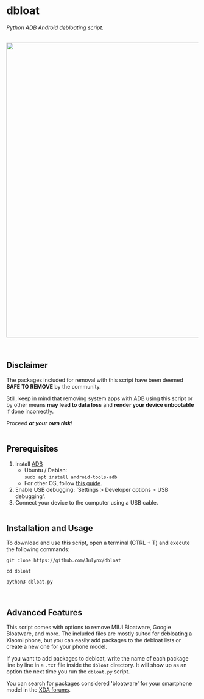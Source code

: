# dbloat
*Python ADB Android debloating script.*
<br><br>

<p align="center">  
    <img width="772" src="https://i.imgur.com/ZIbHz4t.png">
</p><br>

## Disclaimer
The packages included for removal with this script have been deemed **SAFE TO REMOVE** by the community. 

Still, keep in mind that removing system apps with ADB using this script or by other means **may lead to data loss** and **render your device unbootable** if done incorrectly.

Proceed ***at your own risk***!
<br><br>

## Prerequisites
1. Install [ADB](https://developer.android.com/studio/command-line/adb) 
    - Ubuntu / Debian:<br>
    ```sudo apt install android-tools-adb```
    - For other OS, follow [this guide](https://www.xda-developers.com/install-adb-windows-macos-linux/).
2. Enable USB debugging: 'Settings > Developer options > USB debugging'.
3. Connect your device to the computer using a USB cable.
<br><br>

## Installation and Usage
To download and use this script, open a terminal (CTRL + T) and execute the following commands:
```
git clone https://github.com/Julynx/dbloat
```
```
cd dbloat
```
```
python3 dbloat.py
```

<br>

## Advanced Features
This script comes with options to remove MIUI Bloatware, Google Bloatware, and more. The included files are mostly suited for debloating a Xiaomi phone, but you can easily add packages to the debloat lists or create a new one for your phone model.

If you want to add packages to debloat, write the name of each package line by line in a ```.txt``` file inside the ```dbloat``` directory. It will show up as an option the next time you run the ```dbloat.py``` script. 

You can search for packages considered 'bloatware' for your smartphone model in the [XDA forums](https://www.xda-developers.com/).
